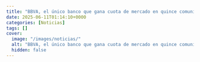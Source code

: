 ```yaml
---
title: "BBVA, el único banco que gana cuota de mercado en quince comunidades autónomas"
date: 2025-06-11T01:14:10+0000
categories: [Noticias]
tags: []
cover:
  image: "/images/noticias/"
  alt: "BBVA, el único banco que gana cuota de mercado en quince comunidades autónomas"
  hidden: false
---
```



